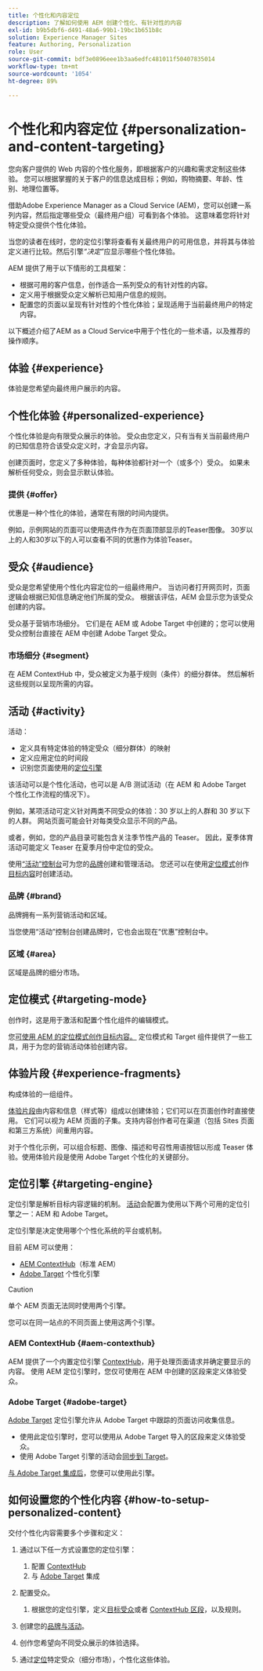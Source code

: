 ```yaml
---
title: 个性化和内容定位
description: 了解如何使用 AEM 创建个性化、有针对性的内容
exl-id: b9b5dbf6-d491-48a6-99b1-19bc1b651b8c
solution: Experience Manager Sites
feature: Authoring, Personalization
role: User
source-git-commit: bdf3e0896eee1b3aa6edfc481011f50407835014
workflow-type: tm+mt
source-wordcount: '1054'
ht-degree: 89%

---
```



# 个性化和内容定位 {#personalization-and-content-targeting}

您向客户提供的 Web 内容的个性化服务，即根据客户的兴趣和需求定制这些体验。 您可以根据掌握的关于客户的信息达成目标；例如，购物摘要、年龄、性别、地理位置等。

借助Adobe Experience Manager as a Cloud Service (AEM)，您可以创建一系列内容，然后指定哪些受众（最终用户组）可看到各个体验。 这意味着您将针对特定受众提供个性化体验。

当您的读者在线时，您的定位引擎将查看有关最终用户的可用信息，并将其与体验定义进行比较。然后引擎&#x200B;*“决定”*&#x200B;应显示哪些个性化体验。

AEM 提供了用于以下情形的工具框架：

* 根据可用的客户信息，创作适合一系列受众的有针对性的内容。
* 定义用于根据受众定义解析已知用户信息的规则。
* 配置您的页面以呈现有针对性的个性化体验；呈现适用于当前最终用户的特定内容。

以下概述介绍了AEM as a Cloud Service中用于个性化的一些术语，以及推荐的操作顺序。

## 体验 {#experience}

体验是您希望向最终用户展示的内容。

## 个性化体验 {#personalized-experience}

个性化体验是向有限受众展示的体验。 受众由您定义，只有当有关当前最终用户的已知信息符合该受众定义时，才会显示内容。

创建页面时，您定义了多种体验，每种体验都针对一个（或多个）受众。 如果未解析任何受众，则会显示默认体验。

### 提供 {#offer}

优惠是一种个性化的体验，通常在有限的时间内提供。

例如，示例网站的页面可以使用选件作为在页面顶部显示的Teaser图像。 30岁以上的人和30岁以下的人可以查看不同的优惠作为体验Teaser。

## 受众 {#audience}

受众是您希望使用个性化内容定位的一组最终用户。 当访问者打开网页时，页面逻辑会根据已知信息确定他们所属的受众。 根据该评估，AEM 会显示您为该受众创建的内容。

受众基于营销市场细分。 它们是在 AEM 或 Adobe Target 中创建的；您可以使用受众控制台直接在 AEM 中创建 Adobe Target 受众。

### 市场细分 {#segment}

在 AEM ContextHub 中，受众被定义为基于规则（条件）的细分群体。 然后解析这些规则以呈现所需的内容。

## 活动 {#activity}

活动：

* 定义具有特定体验的特定受众（细分群体）的映射
* 定义应用定位的时间段
* 识别您页面使用的[定位引擎](#targeting-engine)

该活动可以是个性化活动，也可以是 A/B 测试活动（在 AEM 和 Adobe Target 个性化工作流程的情况下）。

例如，某项活动可定义针对两类不同受众的体验：30 岁以上的人群和 30 岁以下的人群。 网站页面可能会针对每类受众显示不同的产品。

或者，例如，您的产品目录可能包含关注季节性产品的 Teaser。 因此，夏季体育活动可能定义 Teaser 在夏季月份中定位的受众。

使用[“活动”控制台](/help/sites-cloud/authoring/personalization/activities.md)可为您的[品牌](#brand)创建和管理活动。 您还可以在使用[定位模式](/help/sites-cloud/authoring/personalization/targeted-content.md)创作[目标内容](/help/sites-cloud/authoring/personalization/targeted-content.md#adding-and-removing-experiences-using-targeting-mode)时创建活动。

### 品牌 {#brand}

品牌拥有一系列营销活动和区域。

当您使用“活动”控制台创建品牌时，它也会出现在“优惠”控制台中。

### 区域 {#area}

区域是品牌的细分市场。

## 定位模式 {#targeting-mode}

创作时，这是用于激活和配置个性化组件的编辑模式。

您[可使用 AEM 的定位模式创作目标内容。](/help/sites-cloud/authoring/personalization/targeted-content.md) 定位模式和 Target 组件提供了一些工具，用于为您的营销活动体验创建内容。

## 体验片段 {#experience-fragments}

构成体验的一组组件。

[体验片段](/help/sites-cloud/authoring/fragments/content-fragments.md#personalization-experience-fragment)由内容和信息（样式等）组成以创建体验；它们可以在页面创作时直接使用。 它们可以视为 AEM 页面的子集。支持内容创作者可在渠道（包括 Sites 页面和第三方系统）间重用内容。

对于个性化示例，可以组合标题、图像、描述和号召性用语按钮以形成 Teaser 体验。使用体验片段是使用 Adobe Target 个性化的关键部分。

## 定位引擎 {#targeting-engine}

定位引擎是解析目标内容逻辑的机制。 [活动](/help/sites-cloud/authoring/personalization/activities.md)会配置为使用以下两个可用的定位引擎之一：AEM 和 Adobe Target。

定位引擎是决定使用哪个个性化系统的平台或机制。

目前 AEM 可以使用：

* [AEM ContextHub](#aem-contexthub)（标准 AEM）
* [Adobe Target](#adobe-target) 个性化引擎

>[!CAUTION]
>
>单个 AEM 页面无法同时使用两个引擎。
>
>您可以在同一站点的不同页面上使用这两个引擎。

### AEM ContextHub {#aem-contexthub}

AEM 提供了一个内置定位引擎 [ContextHub](/help/implementing/developing/personalization/contexthub.md)，用于处理页面请求并确定要显示的内容。 使用 AEM 定位引擎时，您仅可使用在 AEM 中创建的区段来定义体验受众。

### Adobe Target {#adobe-target}

[Adobe Target](/help/sites-cloud/integrating/integrating-adobe-target.md) 定位引擎允许从 Adobe Target 中跟踪的页面访问收集信息。

* 使用此定位引擎时，您可以使用从 Adobe Target 导入的区段来定义体验受众。
* 使用 Adobe Target 引擎的活动会[同步到 Target](/help/sites-cloud/authoring/personalization/activities.md#synchronizing-activities-with-adobe-target)。

[与 Adobe Target 集成后](/help/sites-cloud/integrating/integrating-adobe-target.md)，您便可以使用此引擎。

## 如何设置您的个性化内容 {#how-to-setup-personalized-content}

交付个性化内容需要多个步骤和定义：

1. 通过以下任一方式设置您的定位引擎：

   1. 配置 [ContextHub](/help/implementing/developing/personalization/configuring-contexthub.md)
   1. 与 [Adobe Target](/help/sites-cloud/integrating/integrating-adobe-target.md) 集成

1. 配置受众。

   1. 根据您的定位引擎，定义[目标受众](https://experienceleague.adobe.com/docs/target/using/audiences/target.html?lang=zh-Hans)或者 [ContextHub 区段](/help/sites-cloud/authoring/personalization/contexthub-segmentation.md)，以及规则。

1. 创建您的[品牌与活动](/help/sites-cloud/authoring/personalization/activities.md)。

1. 创作您希望向不同受众展示的体验选择。

1. 通过[定位](/help/sites-cloud/authoring/personalization/targeted-content.md)特定受众（细分市场），个性化这些体验。